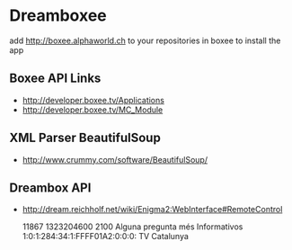 Dreamboxee
==========

add http://boxee.alphaworld.ch to your repositories in boxee to install the app

Boxee API Links
---------------
* http://developer.boxee.tv/Applications
* http://developer.boxee.tv/MC_Module

XML Parser BeautifulSoup
------------------------
* http://www.crummy.com/software/BeautifulSoup/

Dreambox API
------------
* http://dream.reichholf.net/wiki/Enigma2:WebInterface#RemoteControl

	<e2eventlist>
		<e2event>
			<e2eventid>11867</e2eventid>
			<e2eventstart>1323204600</e2eventstart>
			<e2eventduration>2100</e2eventduration>
			<e2eventcurrenttime/>
			<e2eventtitle>Alguna pregunta més</e2eventtitle>
			<e2eventdescription></e2eventdescription>
			<e2eventdescriptionextended>Informativos </e2eventdescriptionextended>
			<e2eventservicereference>1:0:1:284:34:1:FFFF01A2:0:0:0:</e2eventservicereference>
			<e2eventservicename>TV Catalunya</e2eventservicename>
		</e2event>
	</e2eventlist>